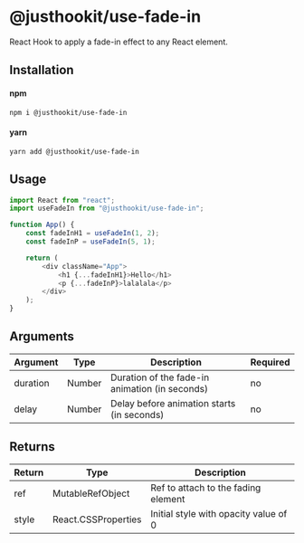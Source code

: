 # @justhookit/use-fade-in
React Hook to apply a fade-in effect to any React element.

## Installation

#### npm
`npm i @justhookit/use-fade-in`

#### yarn
`yarn add @justhookit/use-fade-in`

## Usage
```js
import React from "react";
import useFadeIn from "@justhookit/use-fade-in";

function App() {
	const fadeInH1 = useFadeIn(1, 2);
	const fadeInP = useFadeIn(5, 1);

	return (
		<div className="App">
			<h1 {...fadeInH1}>Hello</h1>
			<p {...fadeInP}>lalalala</p>
		</div>
	);
}
```

## Arguments
| Argument | Type   | Description              					     | Required |
|----------|--------|------------------------------------------------|----------|
| duration | Number | Duration of the fade-in animation (in seconds) | no       |
| delay    | Number | Delay before animation starts (in seconds)     | no       |

## Returns
| Return | Type                | Description                           |
|--------|---------------------|---------------------------------------|
| ref    | MutableRefObject    | Ref to attach to the fading element   |
| style  | React.CSSProperties | Initial style with opacity value of 0 |